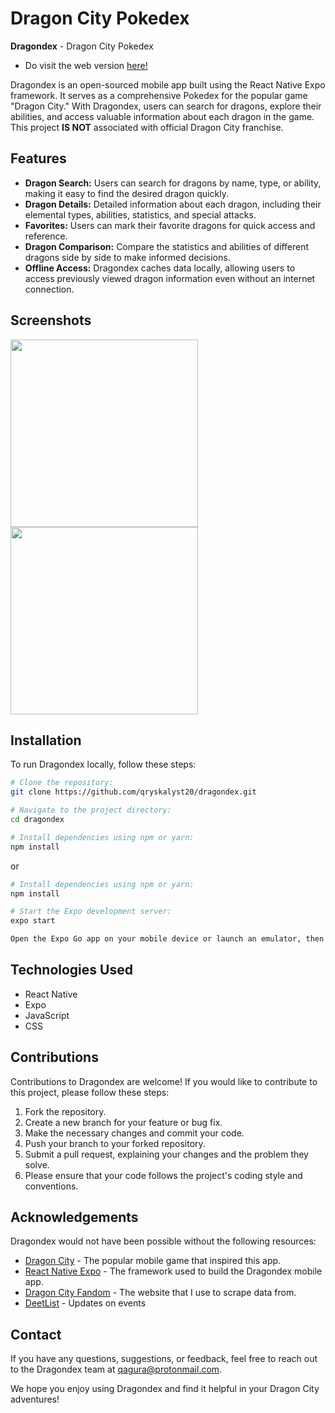 # Dragon City Pokedex

**Dragondex** - Dragon City Pokedex

- Do visit the web version [here!](https://github.com/qryskalyst20/dragondex-web)

Dragondex is an open-sourced mobile app built using the React Native Expo framework. It serves as a comprehensive Pokedex for the popular game "Dragon City." With Dragondex, users can search for dragons, explore their abilities, and access valuable information about each dragon in the game.
This project **IS NOT** associated with official Dragon City franchise.

## Features
- **Dragon Search:** Users can search for dragons by name, type, or ability, making it easy to find the desired dragon quickly.
- **Dragon Details:** Detailed information about each dragon, including their elemental types, abilities, statistics, and special attacks.
- **Favorites:** Users can mark their favorite dragons for quick access and reference.
- **Dragon Comparison:** Compare the statistics and abilities of different dragons side by side to make informed decisions.
- **Offline Access:** Dragondex caches data locally, allowing users to access previously viewed dragon information even without an internet connection.

## Screenshots
<img src="https://github.com/qryskalyst20/Dragondex/assets/65181897/19e6f24f-70f5-469f-bff7-bde2a7f870f3" width=300 />
<img src="https://github.com/qryskalyst20/Dragondex/assets/65181897/299ea800-30aa-4f21-b6b5-7056cf41f731" width=300 />


## Installation
To run Dragondex locally, follow these steps:

```bash
# Clone the repository:
git clone https://github.com/qryskalyst20/dragondex.git

# Navigate to the project directory:
cd dragondex

# Install dependencies using npm or yarn:
npm install
```
or

```bash
# Install dependencies using npm or yarn:
npm install

# Start the Expo development server:
expo start

Open the Expo Go app on your mobile device or launch an emulator, then scan the QR code provided by the Expo development server.
```

## Technologies Used
- React Native
- Expo
- JavaScript
- CSS

## Contributions
Contributions to Dragondex are welcome! If you would like to contribute to this project, please follow these steps:

1. Fork the repository.
2. Create a new branch for your feature or bug fix.
3. Make the necessary changes and commit your code.
4. Push your branch to your forked repository.
5. Submit a pull request, explaining your changes and the problem they solve.
6. Please ensure that your code follows the project's coding style and conventions.

## Acknowledgements
Dragondex would not have been possible without the following resources:

- [Dragon City](https://www.dragoncitygame.com/) - The popular mobile game that inspired this app.
- [React Native Expo](https://www.reactnative.dev/) - The framework used to build the Dragondex mobile app.
- [Dragon City Fandom](https://dragoncity.fandom.com/) - The website that I use to scrape data from.
- [DeetList](https://deetlist.com/dragoncity/) - Updates on events

## Contact
If you have any questions, suggestions, or feedback, feel free to reach out to the Dragondex team at qagura@protonmail.com.

We hope you enjoy using Dragondex and find it helpful in your Dragon City adventures!
